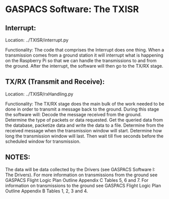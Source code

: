 GASPACS Software: The TXISR
==
Interrupt:
--
Location: ../TXISR/interrupt.py

Functionality: The code that comprises the Interrupt does one thing. When a transmission comes from a ground station it will interrupt what is happening on the Raspberry Pi so that we can handle the transmissions to and from the ground. After the interrupt, the software will then go to the TX/RX stage.

TX/RX (Transmit and Receive):
--
Location: ../TXISR/rxHandling.py 

Functionality: The TX/RX stage does the main bulk of the work needed to be done in order to transmit a message back to the ground. During this stage the software will:
Decode the message received from the ground. 
Determine the type of packets or data requested.
Get the queried data from the database, packetize data and write the data to a file.
Determine from the received message when the transmission window will start.
Determine how long the transmission window will last.
Then wait till five seconds before the scheduled window for transmission. 

NOTES:
--
The data will be data collected by the Drivers (see GASPACS Software I: The Drivers).
For more information on transmissions from the ground see GASPACS Flight Logic Plan Outline Appendix C Tables 5, 6 and 7. 
For information on transmissions to the ground see GASPACS Flight Logic Plan Outline Appendix B Tables 1, 2, 3 and 4.  

